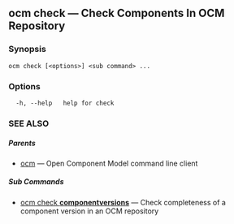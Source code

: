 ## ocm check &mdash; Check Components In OCM Repository

### Synopsis

```
ocm check [<options>] <sub command> ...
```

### Options

```
  -h, --help   help for check
```

### SEE ALSO

##### Parents

* [ocm](ocm.md)	 &mdash; Open Component Model command line client


##### Sub Commands

* [ocm check <b>componentversions</b>](ocm_check_componentversions.md)	 &mdash; Check completeness of a component version in an OCM repository

